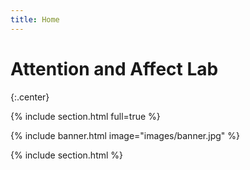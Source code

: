 ```yaml
---
title: Home
---
```


# Attention and Affect Lab


{:.center}

{% include section.html full=true %}

{% include banner.html image="images/banner.jpg" %}

{% include section.html %}

